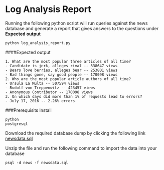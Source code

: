 # Log Analysis Report

Running the following python script will run queries against the 
news database and generate a report that gives answers to the questions
under **Expected output**
```
python log_analysis_report.py
```

####Expected output
```
1. What are the most popular three articles of all time?
- Candidate is jerk, alleges rival -- 338647 views
- Bears love berries, alleges bear -- 253801 views
- Bad things gone, say good people -- 170098 views
2. Who are the most popular article authors of all time?
- Ursula La Multa -- 507594 views
- Rudolf von Treppenwitz -- 423457 views
- Anonymous Contributor -- 170098 views
3. On which days did more than 1% of requests lead to errors?
- July 17, 2016 -- 2.26% errors
```

###Prerequisits
Install
```
python
postgresql
```

Download the required database dump by clicking the following link
[newsdata.sql](https://d17h27t6h515a5.cloudfront.net/topher/2016/August/57b5f748_newsdata/newsdata.zip)

Unzip the file and run the following command to import
the data into your database

```
psql -d news -f newsdata.sql
```
